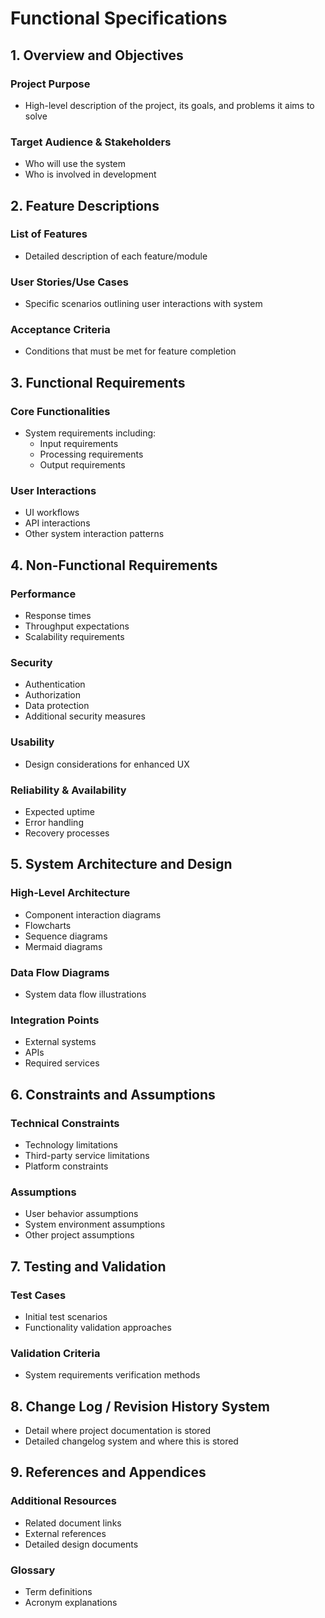 # Functional Specifications

## 1. Overview and Objectives

### Project Purpose
- High-level description of the project, its goals, and problems it aims to solve

### Target Audience & Stakeholders 
- Who will use the system
- Who is involved in development

## 2. Feature Descriptions

### List of Features
- Detailed description of each feature/module

### User Stories/Use Cases
- Specific scenarios outlining user interactions with system

### Acceptance Criteria
- Conditions that must be met for feature completion

## 3. Functional Requirements

### Core Functionalities
- System requirements including:
  - Input requirements
  - Processing requirements 
  - Output requirements

### User Interactions
- UI workflows
- API interactions
- Other system interaction patterns

## 4. Non-Functional Requirements

### Performance
- Response times
- Throughput expectations
- Scalability requirements

### Security
- Authentication
- Authorization
- Data protection
- Additional security measures

### Usability
- Design considerations for enhanced UX

### Reliability & Availability
- Expected uptime
- Error handling
- Recovery processes

## 5. System Architecture and Design

### High-Level Architecture
- Component interaction diagrams
- Flowcharts
- Sequence diagrams
- Mermaid diagrams

### Data Flow Diagrams
- System data flow illustrations

### Integration Points
- External systems
- APIs
- Required services

## 6. Constraints and Assumptions

### Technical Constraints
- Technology limitations
- Third-party service limitations
- Platform constraints

### Assumptions
- User behavior assumptions
- System environment assumptions
- Other project assumptions

## 7. Testing and Validation

### Test Cases
- Initial test scenarios
- Functionality validation approaches

### Validation Criteria
- System requirements verification methods

## 8. Change Log / Revision History System
- Detail where project documentation is stored
- Detailed changelog system and where this is stored

## 9. References and Appendices

### Additional Resources
- Related document links
- External references
- Detailed design documents

### Glossary
- Term definitions
- Acronym explanations